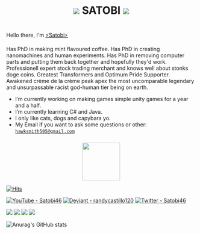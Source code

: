 # <p align="center"><img src="https://static.wikia.nocookie.net/ragnarok_gamepedia_en/images/e/eb/SundaeLaw.png/revision/latest?cb=20161103222811"> **SATOBI** <img src="https://static.wikia.nocookie.net/ragnarok_gamepedia_en/images/e/eb/SundaeLaw.png/revision/latest?cb=20161103222811"></p>
#


###
Hello there, I'm [⚡Satobi⚡](#satobi)

Has PhD in making mint flavoured coffee.
Has PhD in creating nanomachines and human experiments.
Has PhD in removing computer parts and putting them back together and hopefully they'd work.
Professionell expert stock trading merchant and knows well about stonks doge coins.
Greatest Transformers and Optimum Pride Supporter.
Awakened crème de la crème peak apex the most uncomparable legendary and unsurpassable racist god-human tier being on earth.

+ I’m currently working on making games simple unity games for a year and a half.
+ I’m currently learning C# and Java.
+ I only like cats, dogs and capybara yo.
+ My Email if you want to ask some questions or other: [`hawksmith505@gmail.com`](https://mail.google.com/mail/)
###


<div id="header" align="center">
  <img src="https://media3.giphy.com/media/FlQUFEG7QDdhD01eeo/giphy.gif?cid=790b76110a11e0a9f9c7d9cc41bb0e11700773169e3a9966&rid=giphy.gif&ct=s" width="100"/>
</div>


[![Hits](https://hits.seeyoufarm.com/api/count/incr/badge.svg?url=https%3A%2F%2Fgithub.com%2Fgjbae1212%2Fhit-counter&count_bg=%2300CF09&title_bg=%23454545&icon=sourceengine.svg&icon_color=%23FFA200&title=Hits&edge_flat=false)](https://hits.seeyoufarm.com)

<a href="https://www.youtube.com/channel/UCvoX6IkC3E3YCt1LZXGpxzw"><img src="https://img.shields.io/static/v1?label=YouTube&message=Satobi46&color=%23FF0000&logo=YouTube&logoColor=%23FF0000" alt="YouTube - Satobi46"></a> <a href="https://www.deviantart.com/randycastillo120"><img src="https://img.shields.io/badge/Deviant-randycastillo120-2ea44f?logo=DeviantArt&logoColor=%2305CC47" alt="Deviant - randycastillo120"></a> <a href="https://twitter.com/Satobi46"><img src="https://img.shields.io/static/v1?label=Twitter&message=Satobi46&color=%231DA1F2&logo=Twitter&logoColor=%231DA1F2" alt="Twitter - Satobi46"></a>

<img src="https://img.shields.io/badge/C%23-239120?style=for-the-badge&logo=c-sharp&logoColor=white"> <img src="https://img.shields.io/badge/C%2B%2B-00599C?style=for-the-badge&logo=c%2B%2B&logoColor=white"> <img src="https://img.shields.io/badge/JavaScript-323330?style=for-the-badge&logo=javascript&logoColor=F7DF1E"> <img src="https://img.shields.io/badge/json-5E5C5C?style=for-the-badge&logo=json&logoColor=white https://img.shields.io/badge/Lua-2C2D72?style=for-the-badge&logo=lua&logoColor=white">

![Anurag's GitHub stats](https://github-readme-stats.vercel.app/api?username=Satobi46&theme=tokyonight&show_icons=true)

